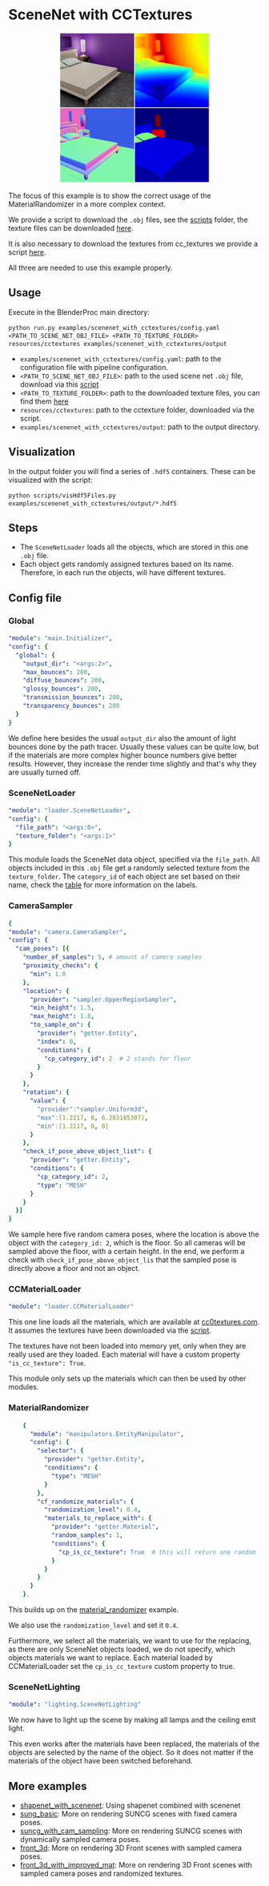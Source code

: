 # SceneNet with CCTextures

<p align="center">
<img src="rendering.jpg" alt="Front readme image" width=300>
</p>

The focus of this example is to show the correct usage of the MaterialRandomizer in a more complex context.

We provide a script to download the `.obj` files, see the [scripts](../../scripts/) folder, the texture files can be downloaded [here](http://tinyurl.com/zpc9ppb).

It is also necessary to download the textures from cc_textures we provide a script [here](../../scripts/download_cc_textures.py).

All three are needed to use this example properly.

## Usage

Execute in the BlenderProc main directory:

```
python run.py examples/scenenet_with_cctextures/config.yaml <PATH_TO_SCENE_NET_OBJ_FILE> <PATH_TO_TEXTURE_FOLDER> resources/cctextures examples/scenenet_with_cctextures/output
``` 

* `examples/scenenet_with_cctextures/config.yaml`: path to the configuration file with pipeline configuration.
* `<PATH_TO_SCENE_NET_OBJ_FILE>`: path to the used scene net `.obj` file, download via this [script](../../scripts/download_scenenet_with_cctextures.py)
* `<PATH_TO_TEXTURE_FOLDER>`: path to the downloaded texture files, you can find them [here](http://tinyurl.com/zpc9ppb)
* `resources/cctextures`:  path to the cctexture folder, downloaded via the script.
* `examples/scenenet_with_cctextures/output`: path to the output directory.


## Visualization

In the output folder you will find a series of `.hdf5` containers. These can be visualized with the script:

```
python scripts/visHdf5Files.py examples/scenenet_with_cctextures/output/*.hdf5
``` 

## Steps

* The `SceneNetLoader` loads all the objects, which are stored in this one `.obj` file. 
* Each object gets randomly assigned textures based on its name. Therefore, in each run the objects, will have different textures.
 
## Config file

### Global

```yaml
"module": "main.Initializer",
"config": {
  "global": {
    "output_dir": "<args:2>",
    "max_bounces": 200,
    "diffuse_bounces": 200,
    "glossy_bounces": 200,
    "transmission_bounces": 200,
    "transparency_bounces": 200
  }
}
```

We define here besides the usual `output_dir` also the amount of light bounces done by the path tracer.
Usually these values can be quite low, but if the materials are more complex higher bounce numbers give better results.
However, they increase the render time slightly and that's why they are usually turned off.

### SceneNetLoader 

```yaml
"module": "loader.SceneNetLoader",
"config": {
  "file_path": "<args:0>",
  "texture_folder": "<args:1>"
}
```

This module loads the SceneNet data object, specified via the `file_path`. 
All objects included in this `.obj` file get a randomly selected texture from the `texture_folder`.
The `category_id` of each object are set based on their name, check the [table](../../resources/scenenet_with_cctextures/CategoryLabeling.csv) for more information on the labels.

### CameraSampler

```yaml
{
"module": "camera.CameraSampler",
"config": {
  "cam_poses": [{
    "number_of_samples": 5, # amount of camera samples
    "proximity_checks": {
      "min": 1.0
    },
    "location": {
      "provider": "sampler.UpperRegionSampler",
      "min_height": 1.5,
      "max_height": 1.8,
      "to_sample_on": {
        "provider": "getter.Entity",
        "index": 0,
        "conditions": {
          "cp_category_id": 2  # 2 stands for floor
        }
      }
    },
    "rotation": {
      "value": {
        "provider":"sampler.Uniform3d",
        "max":[1.2217, 0, 6.283185307],
        "min":[1.2217, 0, 0]
      }
    },
    "check_if_pose_above_object_list": {
      "provider": "getter.Entity",
      "conditions": {
        "cp_category_id": 2,
        "type": "MESH"
      }
    }
  }]
}
```

We sample here five random camera poses, where the location is above the object with the `category_id: 2`, which is the floor.
So all cameras will be sampled above the floor, with a certain height.
In the end, we perform a check with `check_if_pose_above_object_lis` that the sampled pose is directly above a floor and not an object.

### CCMaterialLoader

```yaml
"module": "loader.CCMaterialLoader"
```

This one line loads all the materials, which are available at [cc0textures.com](https://cc0textures.com/).
It assumes the textures have been downloaded via the [script](../../scripts/download_cc_textures.py). 

The textures have not been loaded into memory yet, only when they are really used are they loaded.
Each material will have a custom property `"is_cc_texture": True`.

This module only sets up the materials which can then be used by other modules.

### MaterialRandomizer 

```yaml
    {
      "module": "manipulators.EntityManipulator",
      "config": {
        "selector": {
          "provider": "getter.Entity",
          "conditions": {
            "type": "MESH"
          }
        },
        "cf_randomize_materials": {
          "randomization_level": 0.4,
          "materials_to_replace_with": {
            "provider": "getter.Material",
            "random_samples": 1,
            "conditions": {
              "cp_is_cc_texture": True  # this will return one random loaded cc textures
            }
          }
        }
      }
    },
```

This builds up on the [material_randomizer](../material_randomizer) example.

We also use the `randomization_level` and set it `0.4`.

Furthermore, we select all the materials, we want to use for the replacing, as there are only SceneNet objects loaded, we do not specify, which objects materials we want to replace.
Each material loaded by CCMaterialLoader set the `cp_is_cc_texture` custom property to true.

### SceneNetLighting

```yaml
"module": "lighting.SceneNetLighting"
```

We now have to light up the scene by making all lamps and the ceiling emit light.

This even works after the materials have been replaced, the materials of the objects are selected by the name of the object.
So it does not matter if the materials of the object have been switched beforehand.


## More examples

* [shapenet_with_scenenet](../shapenet_with_scenenet): Using shapenet combined with scenenet
* [sung_basic](../suncg_basic): More on rendering SUNCG scenes with fixed camera poses.
* [suncg_with_cam_sampling](../suncg_with_cam_sampling): More on rendering SUNCG scenes with dynamically sampled camera poses.
* [front_3d](../front_3d): More on rendering 3D Front scenes with sampled camera poses.
* [front_3d_with_improved_mat](../front_3d_with_improved_mat): More on rendering 3D Front scenes with sampled camera poses and randomized textures.
